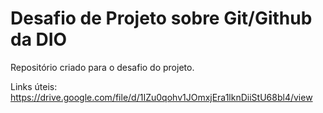 # Desafio de Projeto sobre Git/Github da DIO
Repositório criado para o desafio do projeto.

Links úteis:
https://drive.google.com/file/d/1IZu0qohv1JOmxjEra1lknDiiStU68bl4/view